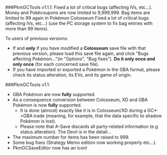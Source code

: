 ###PkmGCTools v1.1.1:
Fixed a lot of critical bugs (affecting IVs, etc...). Money and Pokécoupons are now limited to 9,999,999. Bag items are limited to 99 again in Pokémon Colosseum Fixed a lot of critical bugs (affecting IVs, etc...)
(use the PC storage system to fix bag entries with more than 99 items).

To users of previous versions:
* If and **only** if you have modified a **Colosseum** save file with that previous version, please load this save file again, 
and click "Bugs affecting Pokémon..."(in "Options", "Bug fixes"). **Do it only once and only once** (for each concerned save file).
* If you have imported or exported a Pokémon in the GBA format, please check its status alteration, its EVs, and its game of origin. 

###PkmGCTools v1.1:
* GBA Pokémon are now **fully** supported.
* As a consequence conversion between Colosseum, XD and GBA Pokémon is now **fully** supported. 
	* It is done (almost) exactly like it is in Colosseum/XD during a GC<->GBA trade (meaning, for example, that the data specific to shadow Pokémon is lost).
	* Please note that A-Save discards all party-related information (e.g status alteration). The Devil is in the detail...
* The maximum number for items has been raised to 999.
* Some bug fixes (Strategy Memo edition now working properly etc...).
* PkmGCSaveEditor now has an icon!